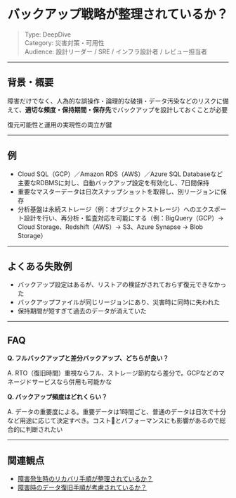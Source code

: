 # バックアップ戦略が整理されているか？

> Type: DeepDive  
> Category: 災害対策・可用性  
> Audience: 設計リーダー / SRE / インフラ設計者 / レビュー担当者

---

## 背景・概要

障害だけでなく、人為的な誤操作・論理的な破損・データ汚染などのリスクに備えて、**適切な頻度・保持期間・保存先**でバックアップを設計しておくことが必要

復元可能性と運用の実現性の両立が鍵

---

## 例

- Cloud SQL（GCP）／Amazon RDS（AWS）／Azure SQL Databaseなど主要なRDBMSに対し、自動バックアップ設定を有効化し、7日間保持
- 重要なマスターデータは日次スナップショットを取得し、別リージョンに保存
- 分析基盤は永続ストレージ（例：オブジェクトストレージ）へのエクスポート設計を行い、再分析・監査対応を可能にする（例：BigQuery（GCP）→ Cloud Storage、Redshift（AWS）→ S3、Azure Synapse → Blob Storage）

---

## よくある失敗例

- バックアップ設定はあるが、リストアの検証がされておらず復元できなかった
- バックアップファイルが同じリージョンにあり、災害時に同時に失われた
- 保持期間が短すぎて過去のデータが消えていた

---

## FAQ

**Q. フルバックアップと差分バックアップ、どちらが良い？**

A. RTO（復旧時間）重視ならフル、ストレージ節約なら差分で。GCPなどのマネージドサービスなら併用も可能かな

**Q. バックアップ頻度はどれくらい？**

A. データの重要度による。重要データは1時間ごと、普通のデータは日次で十分など用途に応じて決定すべき。コスト💸とパフォーマンスにも影響があるので総合的に判断されたい

---

## 関連観点

- [障害発生時のリカバリ手順が整理されているか？](https://zenn.dev/kanaria007/articles/877af2e2d38b24)
- [障害時のデータ復旧手順が考慮されているか？](https://zenn.dev/kanaria007/articles/2afe288e82b98f)
